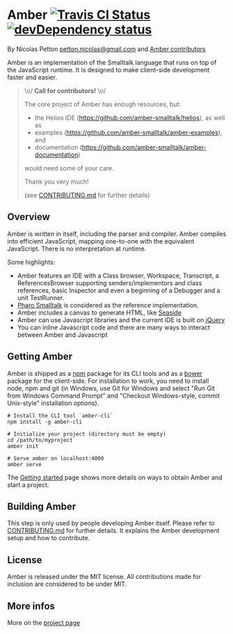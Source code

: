 Amber [![Travis CI Status](https://secure.travis-ci.org/amber-smalltalk/amber.png)](https://travis-ci.org/#!/amber-smalltalk/amber) [![devDependency status](https://david-dm.org/amber-smalltalk/amber/dev-status.svg?style=flat)](https://david-dm.org/amber-smalltalk/amber#info=devDependencies)
=====

By Nicolas Petton <petton.nicolas@gmail.com> and [Amber contributors](https://github.com/amber-smalltalk/amber/contributors)

Amber is an implementation of the Smalltalk language that runs on top of the JavaScript runtime. It is designed to make client-side development faster and easier.

> \o/ **Call for contributors!**  \o/
>
> The core project of Amber has enough resources, but:
> - the Helios IDE (https://github.com/amber-smalltalk/helios), as well as
> - examples (https://github.com/amber-smalltalk/amber-examples), and
> - documentation (https://github.com/amber-smalltalk/amber-documentation)
>
> would need some of your care.
>
> Thank you very much!
>
> (see [CONTRIBUTING.md](CONTRIBUTING.md) for further details)

Overview
--------

Amber is written in itself, including the parser and compiler. Amber compiles into efficient JavaScript, mapping one-to-one with the equivalent JavaScript. There is no interpretation at runtime.

Some highlights:

-    Amber features an IDE with a Class browser, Workspace, Transcript, a ReferencesBrowser supporting senders/implementors and class references, basic Inspector and even a beginning of a Debugger and a unit TestRunner.
-    [Pharo Smalltalk](http://www.pharo-project.org) is considered as the reference implementation.
-    Amber includes a canvas to generate HTML, like [Seaside](http://www.seaside.st)
-    Amber can use Javascript libraries and the current IDE is built on [jQuery](http://www.jquery.com)
-    You can inline Javascript code and there are many ways to interact between Amber and Javascript

Getting Amber
-------------

Amber is shipped as a [npm](http://npmjs.org) package for its CLI tools and as a [bower](https://github.com/bower/bower) package for the client-side. For installation to work, you need to install node, npm and git (in Windows, use Git for Windows and select "Run Git from Windows Command Prompt" and "Checkout Windows-style, commit Unix-style" installation options).

    # Install the CLI tool `amber-cli`
    npm install -g amber-cli
    
    # Initialize your project (directory must be empty)
    cd /path/to/myproject
    amber init

    # Serve amber on localhost:4000
    amber serve

The [Getting started](https://github.com/amber-smalltalk/amber/wiki/Getting-started) page shows more details on ways to obtain Amber and start a project.

Building Amber
--------------

This step is only used by people developing Amber itself.
Please refer to [CONTRIBUTING.md](CONTRIBUTING.md) for further details.
It explains the Amber development setup and how to contribute.


License
-------

Amber is released under the MIT license. All contributions made for inclusion are considered to be under MIT.


More infos
----------

More on the [project page](http://amber-lang.net)

